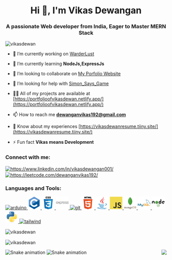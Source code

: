 <h1 align="center">Hi 👋, I'm Vikas Dewangan</h1>
<h3 align="center">A passionate Web developer from India, Eager to Master MERN Stack</h3>

<p align="left"> <img src="https://komarev.com/ghpvc/?username=vikasdewan&label=Profile%20views&color=0e75b6&style=flat" alt="vikasdewan" /> </p>

- 🔭 I’m currently working on [WarderLust](https://github.com/vikasdewan/Wander_Lust)

- 🌱 I’m currently learning **NodeJs,ExpressJs**

- 👯 I’m looking to collaborate on [My Porfolio Website](https://github.com/vikasdewan/portfolio)

- 🤝 I’m looking for help with [Simon_Says_Game](https://github.com/vikasdewan/Simon_says_Game)

- 👨‍💻 All of my projects are available at [https://portfolioofvikasdewan.netlify.app/](https://portfolioofvikasdewan.netlify.app/)

- 📫 How to reach me **dewanganvikas192@gmail.com**

- 📄 Know about my experiences [https://vikasdewanresume.tiiny.site/](https://vikasdewanresume.tiiny.site/)

- ⚡ Fun fact **Vikas means Development**

<h3 align="left">Connect with me:</h3>
<p align="left">
<a href="https://linkedin.com/in/https://www.linkedin.com/in/vikasdewangan001/" target="blank"><img align="center" src="https://raw.githubusercontent.com/rahuldkjain/github-profile-readme-generator/master/src/images/icons/Social/linked-in-alt.svg" alt="https://www.linkedin.com/in/vikasdewangan001/" height="30" width="40" /></a>
<a href="https://www.leetcode.com/https://leetcode.com/dewanganvikas192/" target="blank"><img align="center" src="https://raw.githubusercontent.com/rahuldkjain/github-profile-readme-generator/master/src/images/icons/Social/leet-code.svg" alt="https://leetcode.com/dewanganvikas192/" height="30" width="40" /></a>
</p>

<h3 align="left">Languages and Tools:</h3>
<p align="left"> <a href="https://www.arduino.cc/" target="_blank" rel="noreferrer"> <img src="https://cdn.worldvectorlogo.com/logos/arduino-1.svg" alt="arduino" width="40" height="40"/> </a> <a href="https://www.cprogramming.com/" target="_blank" rel="noreferrer"> <img src="https://raw.githubusercontent.com/devicons/devicon/master/icons/c/c-original.svg" alt="c" width="40" height="40"/> </a> <a href="https://www.w3schools.com/css/" target="_blank" rel="noreferrer"> <img src="https://raw.githubusercontent.com/devicons/devicon/master/icons/css3/css3-original-wordmark.svg" alt="css3" width="40" height="40"/> </a> <a href="https://expressjs.com" target="_blank" rel="noreferrer"> <img src="https://raw.githubusercontent.com/devicons/devicon/master/icons/express/express-original-wordmark.svg" alt="express" width="40" height="40"/> </a> <a href="https://git-scm.com/" target="_blank" rel="noreferrer"> <img src="https://www.vectorlogo.zone/logos/git-scm/git-scm-icon.svg" alt="git" width="40" height="40"/> </a> <a href="https://www.w3.org/html/" target="_blank" rel="noreferrer"> <img src="https://raw.githubusercontent.com/devicons/devicon/master/icons/html5/html5-original-wordmark.svg" alt="html5" width="40" height="40"/> </a> <a href="https://www.java.com" target="_blank" rel="noreferrer"> <img src="https://raw.githubusercontent.com/devicons/devicon/master/icons/java/java-original.svg" alt="java" width="40" height="40"/> </a> <a href="https://developer.mozilla.org/en-US/docs/Web/JavaScript" target="_blank" rel="noreferrer"> <img src="https://raw.githubusercontent.com/devicons/devicon/master/icons/javascript/javascript-original.svg" alt="javascript" width="40" height="40"/> </a> <a href="https://www.mongodb.com/" target="_blank" rel="noreferrer"> <img src="https://raw.githubusercontent.com/devicons/devicon/master/icons/mongodb/mongodb-original-wordmark.svg" alt="mongodb" width="40" height="40"/> </a> <a href="https://www.mysql.com/" target="_blank" rel="noreferrer"> <img src="https://raw.githubusercontent.com/devicons/devicon/master/icons/mysql/mysql-original-wordmark.svg" alt="mysql" width="40" height="40"/> </a> <a href="https://nodejs.org" target="_blank" rel="noreferrer"> <img src="https://raw.githubusercontent.com/devicons/devicon/master/icons/nodejs/nodejs-original-wordmark.svg" alt="nodejs" width="40" height="40"/> </a> <a href="https://www.python.org" target="_blank" rel="noreferrer"> <img src="https://raw.githubusercontent.com/devicons/devicon/master/icons/python/python-original.svg" alt="python" width="40" height="40"/> </a> <a href="https://tailwindcss.com/" target="_blank" rel="noreferrer"> <img src="https://www.vectorlogo.zone/logos/tailwindcss/tailwindcss-icon.svg" alt="tailwind" width="40" height="40"/> </a> </p>

<p><img align="center" src="https://github-readme-stats.vercel.app/api/top-langs?username=vikasdewan&show_icons=true&locale=en&layout=compact" alt="vikasdewan" /></p>

<p><img align="center" src="https://github-readme-streak-stats.herokuapp.com/?user=vikasdewan&" alt="vikasdewan" /></p>


<img src="https://raw.githubusercontent.com/maurodesouza/maurodesouza/output/snake.svg" alt="Snake animation" />

 

<img align="right" height="150" src="https://i.imgflip.com/65efzo.gif"  />

<img src="https://raw.githubusercontent.com/maurodesouza/maurodesouza/output/snake.svg" alt="Snake animation" />

###

